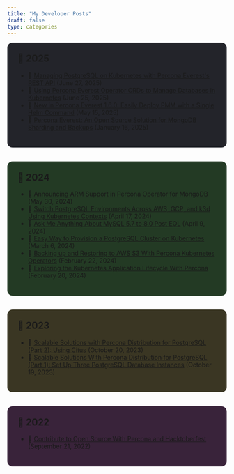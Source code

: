 ```yaml
---
title: "My Developer Posts"
draft: false
type: categories
---
```


<div class="taxonomy-page">

  <div style="background:#23242a; border-radius:12px; padding:1.5rem; margin-bottom:2rem;">
    <h2 style="margin-top:0;">📕 2025</h2>
    <ul>
      <li>📕 <a href="https://www.percona.com/blog/managing-postgresql-on-kubernetes-with-percona-everests-rest-api/">Managing PostgreSQL on Kubernetes with Percona Everest's REST API</a> <span class="text-sm text-zinc-400">(June 27, 2025)</span></li>
      <li>📕 <a href="https://www.percona.com/blog/using-percona-everest-operator-crds-to-manage-databases-in-kubernetes/">Using Percona Everest Operator CRDs to Manage Databases in Kubernetes</a> <span class="text-sm text-zinc-400">(June 25, 2025)</span></li>
      <li>📕 <a href="https://www.percona.com/blog/new-in-percona-everest-1-6-0-easily-deploy-pmm-with-a-single-helm-command/">New in Percona Everest 1.6.0: Easily Deploy PMM with a Single Helm Command</a> <span class="text-sm text-zinc-400">(May 15, 2025)</span></li>
      <li>📕 <a href="https://www.percona.com/blog/percona-everest-an-open-source-solution-for-mongodb-sharding-and-backups/">Percona Everest: An Open Source Solution for MongoDB Sharding and Backups</a> <span class="text-sm text-zinc-400">(January 16, 2025)</span></li>
    </ul>
  </div>

  <div style="background:#233a24; border-radius:12px; padding:1.5rem; margin-bottom:2rem;">
    <h2 style="margin-top:0;">📗 2024</h2>
    <ul>
      <li>📗 <a href="https://www.percona.com/blog/announcing-arm-support-in-percona-operator-for-mongodb/">Announcing ARM Support in Percona Operator for MongoDB</a> <span class="text-sm text-zinc-400">(May 30, 2024)</span></li>
      <li>📗 <a href="https://www.percona.com/blog/switch-postgresql-environments-across-aws-gcp-and-k3d-using-kubernetes-contexts/">Switch PostgreSQL Environments Across AWS, GCP, and k3d Using Kubernetes Contexts</a> <span class="text-sm text-zinc-400">(April 17, 2024)</span></li>
      <li>📗 <a href="https://www.percona.com/blog/ask-me-anything-about-mysql-5-7-to-8-0-post-eol/">Ask Me Anything About MySQL 5.7 to 8.0 Post EOL</a> <span class="text-sm text-zinc-400">(April 9, 2024)</span></li>
      <li>📗 <a href="https://www.percona.com/blog/easy-way-to-provision-a-postgresql-cluster-on-kubernetes/">Easy Way to Provision a PostgreSQL Cluster on Kubernetes</a> <span class="text-sm text-zinc-400">(March 6, 2024)</span></li>
      <li>📗 <a href="https://www.percona.com/blog/backing-up-and-restoring-to-aws-s3-with-percona-kubernetes-operators/">Backing up and Restoring to AWS S3 With Percona Kubernetes Operators</a> <span class="text-sm text-zinc-400">(February 22, 2024)</span></li>
      <li>📗 <a href="https://www.percona.com/blog/exploring-the-kubernetes-application-lifecycle-with-percona/">Exploring the Kubernetes Application Lifecycle With Percona</a> <span class="text-sm text-zinc-400">(February 20, 2024)</span></li>
    </ul>
  </div>

  <div style="background:#3a3623; border-radius:12px; padding:1.5rem; margin-bottom:2rem;">
    <h2 style="margin-top:0;">📘 2023</h2>
    <ul>
      <li>📘 <a href="https://www.percona.com/blog/scalable-solutions-with-percona-distribution-for-postgresql-part-2-using-citus/">Scalable Solutions with Percona Distribution for PostgreSQL (Part 2): Using Citus</a> <span class="text-sm text-zinc-400">(October 20, 2023)</span></li>
      <li>📘 <a href="https://www.percona.com/blog/scalable-solutions-with-percona-distribution-for-postgresql-part-1-set-up-three-postgresql-database-instances/">Scalable Solutions With Percona Distribution for PostgreSQL (Part 1): Set Up Three PostgreSQL Database Instances</a> <span class="text-sm text-zinc-400">(October 19, 2023)</span></li>
    </ul>
  </div>

  <div style="background:#39233a; border-radius:12px; padding:1.5rem; margin-bottom:2rem;">
    <h2 style="margin-top:0;">📙 2022</h2>
    <ul>
      <li>📙 <a href="https://www.percona.com/blog/contribute-to-open-source-with-percona-and-hacktoberfest/">Contribute to Open Source With Percona and Hacktoberfest</a> <span class="text-sm text-zinc-400">(September 21, 2022)</span></li>
    </ul>
  </div>

</div>